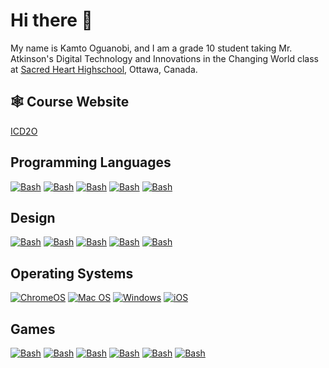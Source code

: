 <h1>Hi there 👋</h1>
<p>My name is Kamto Oguanobi, and I am a grade 10 student taking Mr. Atkinson's Digital Technology and Innovations in the Changing World class at <a href="https://shh.ocsb.ca/">Sacred Heart Highschool</a>, Ottawa, Canada.</p>

<h2>🕸️ Course Website</h2>
<p>
  <a href="https://sites.google.com/ocsb.ca/icd/home">ICD2O</a>
</p>

<h2>Programming Languages</h2>
<p>
  <a href="https://github.com/search?q=user%3AKamto-Oguanobi+language%3Abash"><img alt="Bash" src="https://img.shields.io/badge/Python-FFD43B?style=for-the-badge&logo=python&logoColor=blue"></a>
  <a href="https://github.com/search?q=user%3AKamto-Oguanobi+language%3Abash"><img alt="Bash" src="https://img.shields.io/badge/Lua-2C2D72?style=for-the-badge&logo=lua&logoColor=white"></a>
  <a href="https://github.com/search?q=user%3AKamto-Oguanobi+language%3Abash"><img alt="Bash" src="https://img.shields.io/badge/HTML5-E34F26?style=for-the-badge&logo=html5&logoColor=white"></a>
  <a href="https://github.com/search?q=user%3AKamto-Oguanobi+language%3Abash"><img alt="Bash" src="https://img.shields.io/badge/PHP-777BB4?style=for-the-badge&logo=php&logoColor=white"></a>
    <a href="https://github.com/search?q=user%3AKamto-Oguanobi+language%3Abash"><img alt="Bash" src="https://img.shields.io/badge/Scratch-4D97FF?style=for-the-badge&logo=Scratch&logoColor=white"></a>
</p>

<h2>Design</h2>
<p>
  <a href="https://github.com/search?q=user%3AKamto-Oguanobi+language%3Abash"><img alt="Bash" src="https://img.shields.io/badge/Adobe%20Creative%20Cloud-DA1F26?style=for-the-badge&logo=Adobe%20Creative%20Cloud&logoColor=white"></a>
  <a href="https://github.com/search?q=user%3AKamto-Oguanobi+language%3Abash"><img alt="Bash" src="https://img.shields.io/badge/Adobe%20Photoshop-31A8FF?style=for-the-badge&logo=Adobe%20Photoshop&logoColor=black"></a>
  <a href="https://github.com/search?q=user%3AKamto-Oguanobi+language%3Abash"><img alt="Bash" src="https://img.shields.io/badge/blender-%23F5792A.svg?style=for-the-badge&logo=blender&logoColor=white"></a>
    <a href="https://github.com/search?q=user%3AKamto-Oguanobi+language%3Abash"><img alt="Bash" src="https://img.shields.io/badge/Canva-%2300C4CC.svg?&style=for-the-badge&logo=Canva&logoColor=white"></a>
    <a href="https://github.com/search?q=user%3AKamto-Oguanobi+language%3Abash"><img alt="Bash" src="https://img.shields.io/badge/tinkercad-1477D1?style=for-the-badge&logo=tinkercad&logoColor=white"></a>
</p>

<h2>Operating Systems</h2>
<p>
  <a href="https://www.google.com/intl/en_ca/chromebook/chrome-os/"><img src="https://img.shields.io/badge/chrome%20os-3d89fc?logo=google%20chrome&logoColor=white" alt="ChromeOS"></a>
  <a href="https://www.apple.com/ca/macos/"><img src="https://img.shields.io/badge/mac%20os-000000?logo=macos&logoColor=white" alt="Mac OS"></a>
  <a href="https://www.microsoft.com/en-ca/windows/"><img src="https://img.shields.io/badge/Windows-0078D6?logo=windows&logoColor=white" alt="Windows"></a>
  <a href="https://www.apple.com/ca/ios/"><img src="https://img.shields.io/badge/iOS-000000?logo=ios&logoColor=white" alt="iOS"></a>
</p>

<h2>Games</h2>
<p>
  <a href="https://github.com/search?q=user%3AKamto-Oguanobi+language%3Abash"><img alt="Bash" src="https://img.shields.io/badge/Epic%20Games-313131?style=for-the-badge&logo=Epic%20Games&logoColor=white"></a>
  <a href="https://github.com/search?q=user%3AKamto-Oguanobi+language%3Abash"><img alt="Bash" src="https://img.shields.io/badge/FIFA-B7312F?style=for-the-badge&logo=fifa&logoColor=white"></a>
  <a href="https://github.com/search?q=user%3AKamto-Oguanobi+language%3Abash"><img alt="Bash" src="https://img.shields.io/badge/Itch.io-FA5C5C?style=for-the-badge&logo=itchdotio&logoColor=white"></a>
  <a href="https://github.com/search?q=user%3AKamto-Oguanobi+language%3Abash"><img alt="Bash" src="https://img.shields.io/badge/Origin-F56C2D?style=for-the-badge&logo=origin&logoColor=white"></a>
  <a href="https://github.com/search?q=user%3AKamto-Oguanobi+language%3Abash"><img alt="Bash" src="https://img.shields.io/badge/Steam-000000?style=for-the-badge&logo=steam&logoColor=white"></a>
  <a href="https://github.com/search?q=user%3AKamto-Oguanobi+language%3Abash"><img alt="Bash" src="https://img.shields.io/badge/Xbox-107C10?style=for-the-badge&logo=xbox&logoColor=white"></a>
</p>
